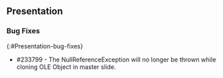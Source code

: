 ## Presentation

### Bug Fixes
{:#Presentation-bug-fixes}

* \#233799 - The NullReferenceException will no longer be thrown while cloning OLE Object in master slide.